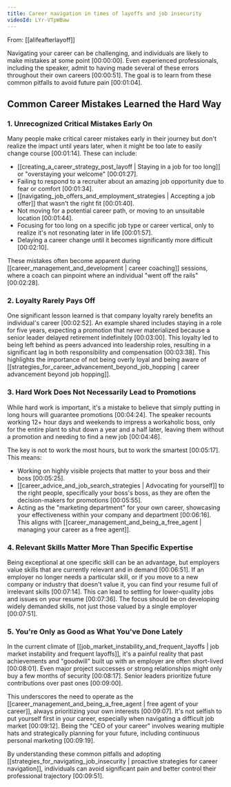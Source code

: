 ```yaml
---
title: Career navigation in times of layoffs and job insecurity
videoId: LYr-VTpWBaw
---
```


From: [[alifeafterlayoff]] <br/> 

Navigating your career can be challenging, and individuals are likely to make mistakes at some point <a class="yt-timestamp" data-t="00:00:00">[00:00:00]</a>. Even experienced professionals, including the speaker, admit to having made several of these errors throughout their own careers <a class="yt-timestamp" data-t="00:00:51">[00:00:51]</a>. The goal is to learn from these common pitfalls to avoid future pain <a class="yt-timestamp" data-t="00:01:04">[00:01:04]</a>.

## Common Career Mistakes Learned the Hard Way

### 1. Unrecognized Critical Mistakes Early On
Many people make critical career mistakes early in their journey but don't realize the impact until years later, when it might be too late to easily change course <a class="yt-timestamp" data-t="00:01:14">[00:01:14]</a>. These can include:
*   [[creating_a_career_strategy_post_layoff | Staying in a job for too long]] or "overstaying your welcome" <a class="yt-timestamp" data-t="00:01:27">[00:01:27]</a>.
*   Failing to respond to a recruiter about an amazing job opportunity due to fear or comfort <a class="yt-timestamp" data-t="00:01:34">[00:01:34]</a>.
*   [[navigating_job_offers_and_employment_strategies | Accepting a job offer]] that wasn't the right fit <a class="yt-timestamp" data-t="00:01:40">[00:01:40]</a>.
*   Not moving for a potential career path, or moving to an unsuitable location <a class="yt-timestamp" data-t="00:01:44">[00:01:44]</a>.
*   Focusing for too long on a specific job type or career vertical, only to realize it's not resonating later in life <a class="yt-timestamp" data-t="00:01:57">[00:01:57]</a>.
*   Delaying a career change until it becomes significantly more difficult <a class="yt-timestamp" data-t="00:02:10">[00:02:10]</a>.

These mistakes often become apparent during [[career_management_and_development | career coaching]] sessions, where a coach can pinpoint where an individual "went off the rails" <a class="yt-timestamp" data-t="00:02:28">[00:02:28]</a>.

### 2. Loyalty Rarely Pays Off
One significant lesson learned is that company loyalty rarely benefits an individual's career <a class="yt-timestamp" data-t="00:02:52">[00:02:52]</a>. An example shared includes staying in a role for five years, expecting a promotion that never materialized because a senior leader delayed retirement indefinitely <a class="yt-timestamp" data-t="00:03:00">[00:03:00]</a>. This loyalty led to being left behind as peers advanced into leadership roles, resulting in a significant lag in both responsibility and compensation <a class="yt-timestamp" data-t="00:03:38">[00:03:38]</a>. This highlights the importance of not being overly loyal and being aware of [[strategies_for_career_advancement_beyond_job_hopping | career advancement beyond job hopping]].

### 3. Hard Work Does Not Necessarily Lead to Promotions
While hard work is important, it's a mistake to believe that simply putting in long hours will guarantee promotions <a class="yt-timestamp" data-t="00:04:24">[00:04:24]</a>. The speaker recounts working 12+ hour days and weekends to impress a workaholic boss, only for the entire plant to shut down a year and a half later, leaving them without a promotion and needing to find a new job <a class="yt-timestamp" data-t="00:04:46">[00:04:46]</a>.

The key is not to work the most hours, but to work the smartest <a class="yt-timestamp" data-t="00:05:17">[00:05:17]</a>. This means:
*   Working on highly visible projects that matter to your boss and their boss <a class="yt-timestamp" data-t="00:05:25">[00:05:25]</a>.
*   [[career_advice_and_job_search_strategies | Advocating for yourself]] to the right people, specifically your boss's boss, as they are often the decision-makers for promotions <a class="yt-timestamp" data-t="00:05:55">[00:05:55]</a>.
*   Acting as the "marketing department" for your own career, showcasing your effectiveness within your company and department <a class="yt-timestamp" data-t="00:06:16">[00:06:16]</a>. This aligns with [[career_management_and_being_a_free_agent | managing your career as a free agent]].

### 4. Relevant Skills Matter More Than Specific Expertise
Being exceptional at one specific skill can be an advantage, but employers value skills that are currently relevant and in demand <a class="yt-timestamp" data-t="00:06:51">[00:06:51]</a>. If an employer no longer needs a particular skill, or if you move to a new company or industry that doesn't value it, you can find your resume full of irrelevant skills <a class="yt-timestamp" data-t="00:07:14">[00:07:14]</a>. This can lead to settling for lower-quality jobs and issues on your resume <a class="yt-timestamp" data-t="00:07:36">[00:07:36]</a>. The focus should be on developing widely demanded skills, not just those valued by a single employer <a class="yt-timestamp" data-t="00:07:51">[00:07:51]</a>.

### 5. You're Only as Good as What You've Done Lately
In the current climate of [[job_market_instability_and_frequent_layoffs | job market instability and frequent layoffs]], it's a painful reality that past achievements and "goodwill" built up with an employer are often short-lived <a class="yt-timestamp" data-t="00:08:01">[00:08:01]</a>. Even major project successes or strong relationships might only buy a few months of security <a class="yt-timestamp" data-t="00:08:17">[00:08:17]</a>. Senior leaders prioritize future contributions over past ones <a class="yt-timestamp" data-t="00:09:00">[00:09:00]</a>.

This underscores the need to operate as the [[career_management_and_being_a_free_agent | free agent of your career]], always prioritizing your own interests <a class="yt-timestamp" data-t="00:09:07">[00:09:07]</a>. It's not selfish to put yourself first in your career, especially when navigating a difficult job market <a class="yt-timestamp" data-t="00:09:12">[00:09:12]</a>. Being the "CEO of your career" involves wearing multiple hats and strategically planning for your future, including continuous personal marketing <a class="yt-timestamp" data-t="00:09:19">[00:09:19]</a>.

By understanding these common pitfalls and adopting [[strategies_for_navigating_job_insecurity | proactive strategies for career navigation]], individuals can avoid significant pain and better control their professional trajectory <a class="yt-timestamp" data-t="00:09:51">[00:09:51]</a>.
